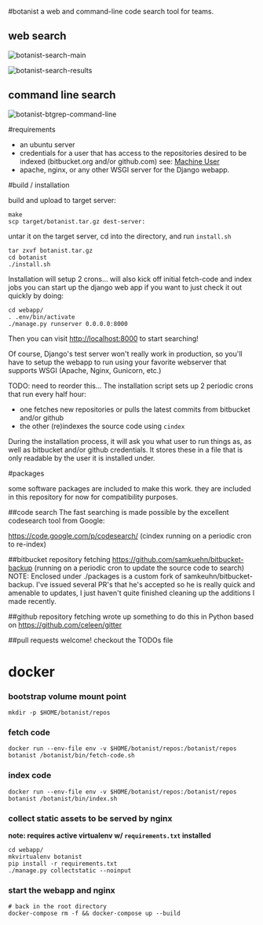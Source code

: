 #botanist
a web and command-line code search tool for teams.

## web search
![botanist-search-main](docs/botanist-search-main.png)

![botanist-search-results](docs/botanist-search-results.png)

## command line search
![botanist-btgrep-command-line](docs/botanist-btgrep-command-line.png)

#requirements

* an ubuntu server
* credentials for a user that has access to the repositories desired to be indexed (bitbucket.org and/or github.com) see: [Machine User](https://developer.github.com/guides/managing-deploy-keys/#machine-users)
* apache, nginx, or any other WSGI server for the Django webapp.

#build / installation

build and upload to target server:

```
make
scp target/botanist.tar.gz dest-server:
```

untar it on the target server, cd into the directory, and run `install.sh`

```
tar zxvf botanist.tar.gz
cd botanist
./install.sh

```

Installation will setup 2 crons…
will also kick off initial fetch-code and index jobs
you can start up the django web app if you want to just check it out quickly by doing:

```
cd webapp/
. .env/bin/activate
./manage.py runserver 0.0.0.0:8000
```

Then you can visit [http://localhost:8000](http://localhost:8000) to start searching!

Of course, Django's test server won't really work in production, so you'll have to setup the webapp to run using your favorite webserver that supports WSGI (Apache, Nginx, Gunicorn, etc.)

TODO: need to reorder this...
The installation script sets up 2 periodic crons that run every half hour:

* one fetches new repositories or pulls the latest commits from bitbucket and/or github
* the other (re)indexes the source code using `cindex`

During the installation process, it will ask you what user to run things
as, as well as bitbucket and/or github credentials. It stores these
in a file that is only readable by the user it is installed under.

#packages

some software packages are included to make this work. they are included
in this repository for now for compatibility purposes.

##code search
The fast searching is made possible by the excellent codesearch tool
from Google:

https://code.google.com/p/codesearch/
(cindex running on a periodic cron to re-index)

##bitbucket repository fetching
https://github.com/samkuehn/bitbucket-backup
(running on a periodic cron to update the source code to search)
NOTE: Enclosed under ./packages is a custom fork of
samkeuhn/bitbucket-backup. I've issued several PR's that he's accepted
so he is really quick and amenable to updates, I just haven't quite
finished cleaning up the additions I made recently.

##github repository fetching
wrote up something to do this in Python based on
https://github.com/celeen/gitter

##pull requests welcome! checkout the TODOs file


# docker

### bootstrap volume mount point
```
mkdir -p $HOME/botanist/repos
```

### fetch code
```
docker run --env-file env -v $HOME/botanist/repos:/botanist/repos botanist /botanist/bin/fetch-code.sh
```

### index code
```
docker run --env-file env -v $HOME/botanist/repos:/botanist/repos botanist /botanist/bin/index.sh
```

### collect static assets to be served by nginx

**note: requires active virtualenv w/ `requirements.txt` installed**

```
cd webapp/
mkvirtualenv botanist
pip install -r requirements.txt
./manage.py collectstatic --noinput
```

### start the webapp and nginx
```
# back in the root directory
docker-compose rm -f && docker-compose up --build
```
